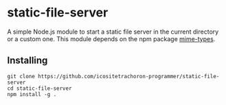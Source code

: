 # static-file-server
A simple Node.js module to start a static file server in the current directory or a custom one. This module depends on the npm package [mime-types](https://www.npmjs.com/package/mime-types).

## Installing

```
git clone https://github.com/icositetrachoron-programmer/static-file-server
cd static-file-server
npm install -g .
```
 
